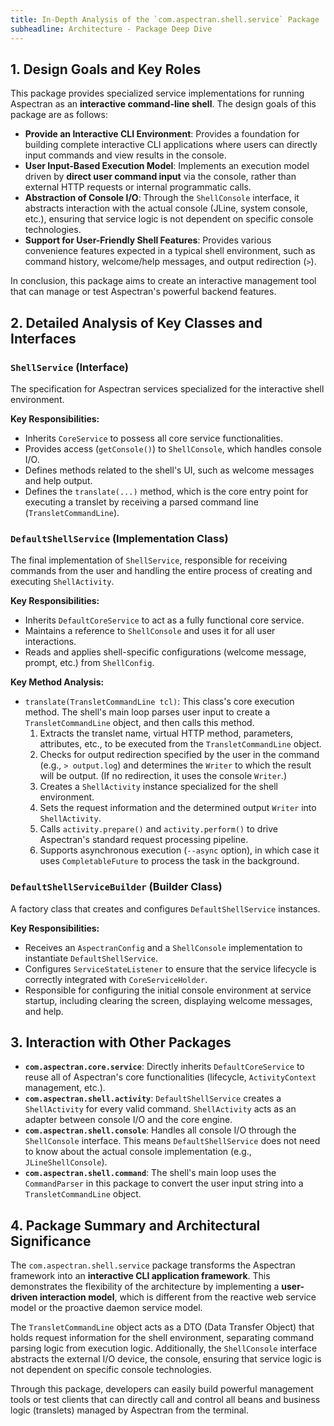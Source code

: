 ```yaml
---
title: In-Depth Analysis of the `com.aspectran.shell.service` Package
subheadline: Architecture - Package Deep Dive
---
```


## 1. Design Goals and Key Roles

This package provides specialized service implementations for running Aspectran as an **interactive command-line shell**. The design goals of this package are as follows:

-   **Provide an Interactive CLI Environment**: Provides a foundation for building complete interactive CLI applications where users can directly input commands and view results in the console.
-   **User Input-Based Execution Model**: Implements an execution model driven by **direct user command input** via the console, rather than external HTTP requests or internal programmatic calls.
-   **Abstraction of Console I/O**: Through the `ShellConsole` interface, it abstracts interaction with the actual console (JLine, system console, etc.), ensuring that service logic is not dependent on specific console technologies.
-   **Support for User-Friendly Shell Features**: Provides various convenience features expected in a typical shell environment, such as command history, welcome/help messages, and output redirection (`>`).

In conclusion, this package aims to create an interactive management tool that can manage or test Aspectran's powerful backend features.

## 2. Detailed Analysis of Key Classes and Interfaces

### `ShellService` (Interface)

The specification for Aspectran services specialized for the interactive shell environment.

**Key Responsibilities:**
-   Inherits `CoreService` to possess all core service functionalities.
-   Provides access (`getConsole()`) to `ShellConsole`, which handles console I/O.
-   Defines methods related to the shell's UI, such as welcome messages and help output.
-   Defines the `translate(...)` method, which is the core entry point for executing a translet by receiving a parsed command line (`TransletCommandLine`).

### `DefaultShellService` (Implementation Class)

The final implementation of `ShellService`, responsible for receiving commands from the user and handling the entire process of creating and executing `ShellActivity`.

**Key Responsibilities:**
-   Inherits `DefaultCoreService` to act as a fully functional core service.
-   Maintains a reference to `ShellConsole` and uses it for all user interactions.
-   Reads and applies shell-specific configurations (welcome message, prompt, etc.) from `ShellConfig`.

**Key Method Analysis:**
-   `translate(TransletCommandLine tcl)`: This class's core execution method. The shell's main loop parses user input to create a `TransletCommandLine` object, and then calls this method.
    1.  Extracts the translet name, virtual HTTP method, parameters, attributes, etc., to be executed from the `TransletCommandLine` object.
    2.  Checks for output redirection specified by the user in the command (e.g., `> output.log`) and determines the `Writer` to which the result will be output. (If no redirection, it uses the console `Writer`.)
    3.  Creates a `ShellActivity` instance specialized for the shell environment.
    4.  Sets the request information and the determined output `Writer` into `ShellActivity`.
    5.  Calls `activity.prepare()` and `activity.perform()` to drive Aspectran's standard request processing pipeline.
    6.  Supports asynchronous execution (`--async` option), in which case it uses `CompletableFuture` to process the task in the background.

### `DefaultShellServiceBuilder` (Builder Class)

A factory class that creates and configures `DefaultShellService` instances.

**Key Responsibilities:**
-   Receives an `AspectranConfig` and a `ShellConsole` implementation to instantiate `DefaultShellService`.
-   Configures `ServiceStateListener` to ensure that the service lifecycle is correctly integrated with `CoreServiceHolder`.
-   Responsible for configuring the initial console environment at service startup, including clearing the screen, displaying welcome messages, and help.

## 3. Interaction with Other Packages

-   **`com.aspectran.core.service`**: Directly inherits `DefaultCoreService` to reuse all of Aspectran's core functionalities (lifecycle, `ActivityContext` management, etc.).
-   **`com.aspectran.shell.activity`**: `DefaultShellService` creates a `ShellActivity` for every valid command. `ShellActivity` acts as an adapter between console I/O and the core engine.
-   **`com.aspectran.shell.console`**: Handles all console I/O through the `ShellConsole` interface. This means `DefaultShellService` does not need to know about the actual console implementation (e.g., `JLineShellConsole`).
-   **`com.aspectran.shell.command`**: The shell's main loop uses the `CommandParser` in this package to convert the user input string into a `TransletCommandLine` object.

## 4. Package Summary and Architectural Significance

The `com.aspectran.shell.service` package transforms the Aspectran framework into an **interactive CLI application framework**. This demonstrates the flexibility of the architecture by implementing a **user-driven interaction model**, which is different from the reactive web service model or the proactive daemon service model.

The `TransletCommandLine` object acts as a DTO (Data Transfer Object) that holds request information for the shell environment, separating command parsing logic from execution logic. Additionally, the `ShellConsole` interface abstracts the external I/O device, the console, ensuring that service logic is not dependent on specific console technologies.

Through this package, developers can easily build powerful management tools or test clients that can directly call and control all beans and business logic (translets) managed by Aspectran from the terminal.
